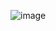 ![image](https://user-images.githubusercontent.com/11890057/210197949-c0ddf3d3-39da-44f4-8c4f-30fb9c633b9a.png)
